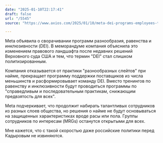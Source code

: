 ```yaml
---
date: "2025-01-10T22:17:41"
draft: false
url: "/5545"
source: "https://www.axios.com/2025/01/10/meta-dei-programs-employees-trump?ref=platformer.news"

---
```


Meta объявила о сворачивании программ разнообразия, равенства и инклюзивности (DEI). В меморандуме компания объяснила это изменением правового ландшафта после недавних решений Верховного суда США и тем, что термин "DEI" стал слишком политизированным.

Компания отказывается от практики "разнообразных слейтов" при найме, прекращает программу поддержки поставщиков из числа меньшинств и расформировывает команду DEI. Вместо тренингов по равенству и инклюзивности будут проводиться программы по "справедливым и последовательным практикам, снижающим предвзятость для всех".

Meta подчеркивает, что продолжит набирать талантливых сотрудников из разных слоев общества, но решения о найме не будут основываться на защищенных характеристиках вроде расы или пола. Группы сотрудников по интересам (MRGs) останутся открытыми для всех.

Мне кажется, что с такой скоростью даже российские политики перед Кадыровым не извиняются.
